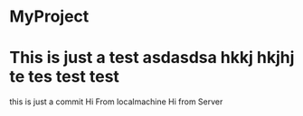 # MyProject
This is just a test asdasdsa hkkj
hkjhj
te tes
test test
=====
this is just a commit
Hi From localmachine
Hi from Server
